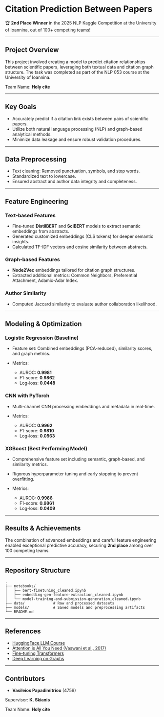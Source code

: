 # Citation Prediction Between Papers

🏆 **2nd Place Winner** in the 2025 NLP Kaggle Competition at the University of Ioannina, out of 100+ competing teams!

---

## Project Overview

This project involved creating a model to predict citation relationships between scientific papers, leveraging both textual data and citation graph structure. The task was completed as part of the NLP 053 course at the University of Ioannina.

Team Name: **Holy cite**

---

## Key Goals

* Accurately predict if a citation link exists between pairs of scientific papers.
* Utilize both natural language processing (NLP) and graph-based analytical methods.
* Minimize data leakage and ensure robust validation procedures.

---

## Data Preprocessing

* Text cleaning: Removed punctuation, symbols, and stop words.
* Standardized text to lowercase.
* Ensured abstract and author data integrity and completeness.

---

## Feature Engineering

### Text-based Features

* Fine-tuned **DistilBERT** and **SciBERT** models to extract semantic embeddings from abstracts.
* Generated customized embeddings (CLS tokens) for deeper semantic insights.
* Calculated TF-IDF vectors and cosine similarity between abstracts.

### Graph-based Features

* **Node2Vec** embeddings tailored for citation graph structures.
* Extracted additional metrics: Common Neighbors, Preferential Attachment, Adamic-Adar Index.

### Author Similarity

* Computed Jaccard similarity to evaluate author collaboration likelihood.

---

## Modeling & Optimization

### Logistic Regression (Baseline)

* Feature set: Combined embeddings (PCA-reduced), similarity scores, and graph metrics.
* Metrics:

  * AUROC: **0.9981**
  * F1-score: **0.9862**
  * Log-loss: **0.0448**

### CNN with PyTorch

* Multi-channel CNN processing embeddings and metadata in real-time.
* Metrics:

  * AUROC: **0.9962**
  * F1-score: **0.9810**
  * Log-loss: **0.0563**

### XGBoost (Best Performing Model)

* Comprehensive feature set including semantic, graph-based, and similarity metrics.
* Rigorous hyperparameter tuning and early stopping to prevent overfitting.
* Metrics:

  * AUROC: **0.9986**
  * F1-score: **0.9861**
  * Log-loss: **0.0409**

---

## Results & Achievements

The combination of advanced embeddings and careful feature engineering enabled exceptional predictive accuracy, securing **2nd place** among over 100 competing teams.

---

## Repository Structure

```
.
├── notebooks/
│   ├── bert-finetuning_cleaned.ipynb
│   ├── embedding-gen-feature-extraction_cleaned.ipynb
│   └── model-training-and-submission-generation_cleaned.ipynb
├── data/             # Raw and processed datasets
├── models/           # Saved models and preprocessing artifacts
└── README.md
```

---

## References

* [HuggingFace LLM Course](https://huggingface.co/learn)
* [Attention is All You Need (Vaswani et al., 2017)](https://arxiv.org/abs/1706.03762)
* [Fine-tuning Transformers](https://www.youtube.com/watch?v=V1-Hm2rNkik)
* [Deep Learning on Graphs](https://yaoma24.github.io/dlg_book/dlg_book.pdf)

---

## Contributors

* **Vasileios Papadimitriou** (4759)

Supervisor: **K. Skianis**

Team Name: **Holy cite**
